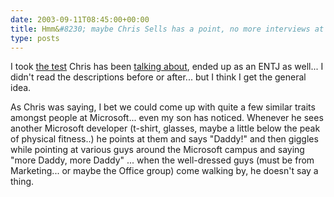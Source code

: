 ```yaml
---
date: 2003-09-11T08:45:00+00:00
title: Hmm&#8230; maybe Chris Sells has a point, no more interviews at Microsoft
type: posts
---
```

I took [the test](http://www.humanmetrics.com/cgi-win/JTypes2.asp) Chris has been [talking about](http://www.sellsbrothers.com/news/showTopic.aspx?ixTopic=796), ended up as an ENTJ as well... I didn't read the descriptions before or after... but I think I get the general idea.

As Chris was saying, I bet we could come up with quite a few similar traits amongst people at Microsoft... even my son has noticed. Whenever he sees another Microsoft developer (t-shirt, glasses, maybe a little below the peak of physical fitness..) he points at them and says "Daddy!" and then giggles while pointing at various guys around the Microsoft campus and saying "more Daddy, more Daddy" ... when the well-dressed guys (must be from Marketing... or maybe the Office group) come walking by, he doesn't say a thing.
